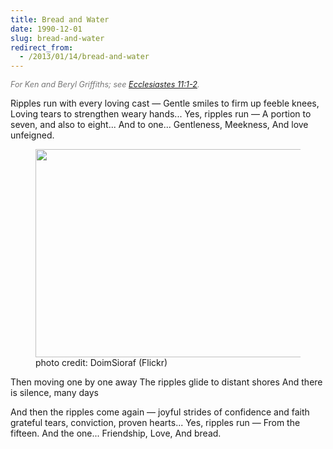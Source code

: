 ```yaml
---
title: Bread and Water
date: 1990-12-01
slug: bread-and-water
redirect_from:
  - /2013/01/14/bread-and-water
---
```


<p style="font-style:italic;font-size:90%;color:#777;">For Ken and Beryl Griffiths; see <a href="http://www.lds.org/scriptures/ot/eccl/11.1-2?lang=eng#1" target="_blank">Ecclesiastes 11:1-2</a>.</p>

<p class="poetry">Ripples run with every loving cast &mdash; 
Gentle smiles to firm up feeble knees,
Loving tears to strengthen weary hands...
Yes, ripples run &mdash; 
A portion to seven, and also to eight...
And to one...
Gentleness,
Meekness,
And love unfeigned.</p>

<figure><img alt="" src="http://farm9.staticflickr.com/8042/7899420602_e018068e9b.jpg" width="500" height="333" /><figcaption>photo credit: DoimSioraf (Flickr)</figcaption></figure>

<p class="poetry">Then moving one by one away
The ripples glide to distant shores
And there is silence, many days

And then the ripples come again &mdash; 
joyful strides of confidence and faith
grateful tears, conviction, proven hearts...
Yes, ripples run &mdash; 
From the fifteen.
And the one...
Friendship,
Love,
And bread.</p>